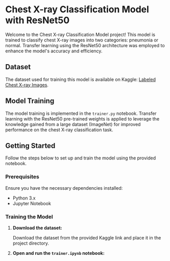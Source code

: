 # Chest X-ray Classification Model with ResNet50

Welcome to the Chest X-ray Classification Model project! This model is trained to classify chest X-ray images into two categories: pneumonia or normal. Transfer learning using the ResNet50 architecture was employed to enhance the model's accuracy and efficiency.

## Dataset

The dataset used for training this model is available on Kaggle: [Labeled Chest X-ray Images](https://www.kaggle.com/datasets/tolgadincer/labeled-chest-xray-images).

## Model Training

The model training is implemented in the `trainer.py` notebook. Transfer learning with the ResNet50 pre-trained weights is applied to leverage the knowledge gained from a large dataset (ImageNet) for improved performance on the chest X-ray classification task.

## Getting Started

Follow the steps below to set up and train the model using the provided notebook.

### Prerequisites

Ensure you have the necessary dependencies installed:

- Python 3.x
- Jupyter Notebook

### Training the Model

1. **Download the dataset:**

   Download the dataset from the provided Kaggle link and place it in the project directory.

2. **Open and run the `trainer.ipynb` notebook:**

   

